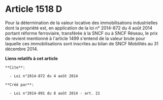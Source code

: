 # Article 1518 D

Pour la détermination de la valeur locative des immobilisations industrielles dont la propriété est, en application de la loi
n° 2014-872 du 4 août 2014 portant réforme ferroviaire, transférée à la SNCF ou à SNCF Réseau, le prix de revient mentionné à
l'article 1499 s'entend de la valeur brute pour laquelle ces immobilisations sont inscrites au bilan de SNCF Mobilités au 31
décembre 2014.

**Liens relatifs à cet article**

	**Cite**:

	  - Loi n°2014-872 du 4 août 2014

	**Créé par**:

	  - Loi n°2014-891 du 8 août 2014 - art. 21

